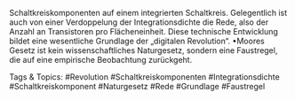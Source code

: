 Schaltkreiskomponenten auf einem integrierten Schaltkreis. Gelegentlich ist auch von einer Verdoppelung der 
Integrationsdichte die Rede, also der Anzahl an Transistoren pro Flächeneinheit. Diese technische Entwicklung 
bildet eine wesentliche Grundlage der „digitalen Revolution“. 
•Moores Gesetz ist kein wissenschaftliches Naturgesetz, sondern eine Faustregel, die auf eine empirische 
Beobachtung zurückgeht. 

   Tags & Topics:
   #Revolution
   #Schaltkreiskomponenten
   #Integrationsdichte
   #Schaltkreiskomponent
   #Naturgesetz
   #Rede
   #Grundlage
   #Faustregel